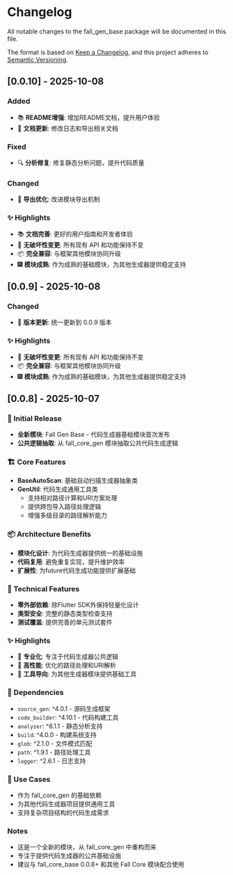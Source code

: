 # Changelog

All notable changes to the fall_gen_base package will be documented in this file.

The format is based on [Keep a Changelog](https://keepachangelog.com/en/1.0.0/),
and this project adheres to [Semantic Versioning](https://semver.org/spec/v2.0.0.html).

## [0.0.10] - 2025-10-08

### Added
- 📚 **README增强**: 增加README文档，提升用户体验
- 📝 **文档更新**: 修改日志和导出相关文档

### Fixed
- 🔍 **分析修复**: 修复静态分析问题，提升代码质量

### Changed
- 🔧 **导出优化**: 改进模块导出机制

### ✨ Highlights
- 📚 **文档完善**: 更好的用户指南和开发者体验
- 🔧 **无破坏性变更**: 所有现有 API 和功能保持不变
- 📦 **完全兼容**: 与框架其他模块协同升级
- 🎆 **模块成熟**: 作为成熟的基础模块，为其他生成器提供稳定支持

## [0.0.9] - 2025-10-08

### Changed
- 🔧 **版本更新**: 统一更新到 0.0.9 版本

### ✨ Highlights
- 🔧 **无破坏性变更**: 所有现有 API 和功能保持不变
- 📦 **完全兼容**: 与框架其他模块协同升级
- 🎆 **模块成熟**: 作为成熟的基础模块，为其他生成器提供稳定支持

## [0.0.8] - 2025-10-07

### 🚀 Initial Release
- **全新模块**: Fall Gen Base - 代码生成器基础模块首次发布
- **公共逻辑抽取**: 从 fall_core_gen 模块抽取公共代码生成逻辑

### 🏗️ Core Features
- **BaseAutoScan**: 基础自动扫描生成器抽象类
- **GenUtil**: 代码生成通用工具类
  - 支持相对路径计算和URI方案处理
  - 提供跨包导入路径处理逻辑
  - 增强多级目录的路径解析能力

### 📦 Architecture Benefits
- **模块化设计**: 为代码生成器提供统一的基础设施
- **代码复用**: 避免重复实现，提升维护效率
- **扩展性**: 为future代码生成功能提供扩展基础

### 🔧 Technical Features
- **零外部依赖**: 除Flutter SDK外保持轻量化设计
- **类型安全**: 完整的静态类型检查支持
- **测试覆盖**: 提供完善的单元测试套件

### ✨ Highlights
- 🎯 **专业化**: 专注于代码生成器公共逻辑
- 🚀 **高性能**: 优化的路径处理和URI解析
- 🔧 **工具导向**: 为其他生成器模块提供基础工具

### 📝 Dependencies
- `source_gen`: ^4.0.1 - 源码生成框架
- `code_builder`: ^4.10.1 - 代码构建工具
- `analyzer`: ^8.1.1 - 静态分析支持
- `build`: ^4.0.0 - 构建系统支持
- `glob`: ^2.1.0 - 文件模式匹配
- `path`: ^1.9.1 - 路径处理工具
- `logger`: ^2.6.1 - 日志支持

### 🎯 Use Cases
- 作为 fall_core_gen 的基础依赖
- 为其他代码生成器项目提供通用工具
- 支持复杂项目结构的代码生成需求

### Notes
- 这是一个全新的模块，从 fall_core_gen 中重构而来
- 专注于提供代码生成器的公共基础设施
- 建议与 fall_core_base 0.0.8+ 和其他 Fall Core 模块配合使用